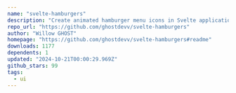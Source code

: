 ```yaml
---
name: "svelte-hamburgers"
description: "Create animated hamburger menu icons in Svelte applications."
repo_url: "https://github.com/ghostdevv/svelte-hamburgers"
author: "Willow GHOST"
homepage: "https://github.com/ghostdevv/svelte-hamburgers#readme"
downloads: 1177
dependents: 1
updated: "2024-10-21T00:00:29.969Z"
github_stars: 99
tags: 
  - ui
---
```

